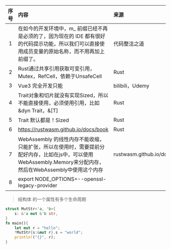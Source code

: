| 序号 | 内容                                                                                                   | 来源             | 备注                                  | 类型     |
|:--:|:-----------------------------------------------------------------------------------------------------|:---------------|:------------------------------------|:-------|
| 1  | 在如今的开发环境中，m_ 前缀已经不再是必须的了，因为现在的 IDE 都有很好的代码提示功能，所以我们可以直接使用成员变量的原始名称，而不用再加上前缀了。                        | 代码整洁之道         |                                     | tip    |
| 2  | Rust通过共享引用获取可变引用，Mutex，RefCell，依赖于UnsafeCell                                                         | Rust           |                                     | tip    |
| 3  | Vue3 完全开发只能                                                                                          | bilibili，Udemy |                                     | course |
| 4  | Trait对象和切片就没有实现Sized，所以不能直接使用，必须使用引用，比如&dyn Trait，&[T]                                               | Rust           |                                     | tip    |
| 5  | Trait 默认都是！Sized                                                                                     | Rust           |                                     | tip    |
|6 | https://rustwasm.github.io/docs/book                                                                 | Rust | rust WebASsembly 入门                 | book |
|7 | WebAssembly 的线性内存不能收缩，只能扩张，所以在使用时，需要提前分配好内存，比如在js中，可以使用WebAssembly.Memory来分配内存，然后在WebAssembly中使用这个内存 | rustwasm.github.io/docs/book    |                                     | tip |
|8| export NODE_OPTIONS=--openssl-legacy-provider | | npm run 报错 ERR_OSSL_EVP_UNSUPPORTED | fix |


> 结构体 的一个属性有多个生命周期
```rust
struct MutStr<'a, 'b>{
    s: &'a mut &'b str,
}
fn main(){
    let mut r = "hello";
    *MutStr{s:&mut r}.s = "world";
    println!("{}", r);
}
```